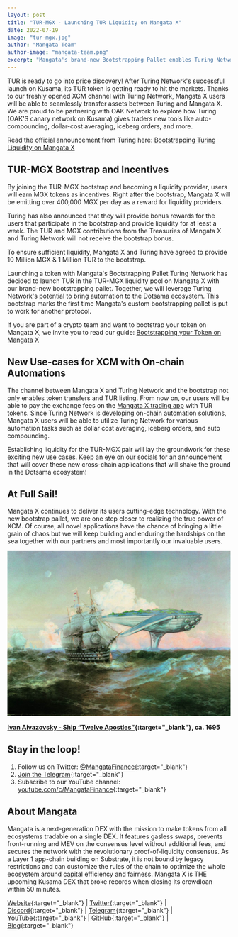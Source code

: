 ```yaml
---
layout: post
title: "TUR-MGX - Launching TUR Liquidity on Mangata X"
date: 2022-07-19
image: "tur-mgx.jpg"
author: "Mangata Team"
author-image: "mangata-team.png"
excerpt: "Mangata's brand-new Bootstrapping Pallet enables Turing Network to bring their token to DeFi. TUR is ready to go into price discovery! After Turing Network's successful launch on Kusama, its TUR token is getting ready to hit the markets. Thanks to our freshly opened XCM channel with Turing Network, Mangata X users will be able to seamlessly transfer assets between Turing and Mangata X. We are proud to be partnering with OAK Network to explore how Turing (OAK'S canary network on Kusama) gives traders new tools like auto-compounding, dollar-cost averaging, iceberg orders, and more."
---
```


TUR is ready to go into price discovery! After Turing Network's successful launch on Kusama, its TUR token is getting ready to hit the markets. Thanks to our freshly opened XCM channel with Turing Network, Mangata X users will be able to seamlessly transfer assets between Turing and Mangata X. We are proud to be partnering with OAK Network to explore how Turing (OAK'S canary network on Kusama) gives traders new tools like auto-compounding, dollar-cost averaging, iceberg orders, and more.

Read the official announcement from Turing here: [Bootstrapping Turing Liquidity on Mangata X](https://medium.com/oak-blockchain/bootstrapping-turing-liquidity-on-mangata-x-ab1c511324a9)


## TUR-MGX Bootstrap and Incentives
By joining the TUR-MGX bootstrap and becoming a liquidity provider, users will earn MGX tokens as incentives. Right after the bootstrap, Mangata X will be emitting over 400,000 MGX per day as a reward for liquidity providers.

Turing has also announced that they will provide bonus rewards for the users that participate in the bootstrap and provide liquidity for at least a week. The TUR and MGX contributions from the Treasuries of Mangata X and Turing Network will not receive the bootstrap bonus.

To ensure sufficient liquidity, Mangata X and Turing have agreed to provide 10 Million MGX & 1 Million TUR to the bootstrap.

Launching a token with Mangata's Bootstrapping Pallet
Turing Network has decided to launch TUR in the TUR-MGX liquidity pool on Mangata X with our brand-new bootstrapping pallet. Together, we will leverage Turing Network's potential to bring automation to the Dotsama ecosystem. This bootstrap marks the first time Mangata's custom bootstrapping pallet is put to work for another protocol.

If you are part of a crypto team and want to bootstrap your token on Mangata X, we invite you to read our guide: [Bootstrapping your Token on Mangata X](https://mangata-finance.notion.site/Bootstrapping-your-token-b4bfa8629f1d4acf8ab27f540bea6a1d)

## New Use-cases for XCM with On-chain Automations
The channel between Mangata X and Turing Network and the bootstrap not only enables token transfers and TUR listing. From now on, our users will be able to pay the exchange fees on the [Mangata X trading app](https://app.mangata.finance/) with TUR tokens. Since Turing Network is developing on-chain automation solutions, Mangata X users will be able to utilize Turing Network for various automation tasks such as dollar cost averaging, iceberg orders, and auto compounding.

Establishing liquidity for the TUR-MGX pair will lay the groundwork for these exciting new use cases. Keep an eye on our socials for an announcement that will cover these new cross-chain applications that will shake the ground in the Dotsama ecosystem!

## At Full Sail!
Mangata X continues to deliver its users cutting-edge technology. With the new bootstrap pallet, we are one step closer to realizing the true power of XCM. Of course, all novel applications have the chance of bringing a little grain of chaos but we will keep building and enduring the hardships on the sea together with our partners and most importantly our invaluable users.

![](/assets/posts/tur-mgx-art.png)

**[Ivan Aivazovsky - Ship “Twelve Apostles”](https://commons.wikimedia.org/wiki/File:Aivasovsky_I_C_Ship_%22Twelve_Apostles%22.jpg){:target="\_blank"}, ca. 1695**

## Stay in the loop!

1. Follow us on Twitter: [@MangataFinance](https://twitter.com/MangataFinance){:target="\_blank"}
2. [Join the Telegram](https://t.me/mgtfi){:target="\_blank"}
3. Subscribe to our YouTube channel: [youtube.com/c/MangataFinance](https://www.youtube.com/c/MangataFinance){:target="\_blank"}


## About Mangata
Mangata is a next-generation DEX with the mission to make tokens from all ecosystems tradable on a single DEX. It features gasless swaps, prevents front-running and MEV on the consensus level without additional fees, and secures the network with the revolutionary proof-of-liquidity consensus. As a Layer 1 app-chain building on Substrate, it is not bound by legacy restrictions and can customize the rules of the chain to optimize the whole ecosystem around capital efficiency and fairness. Mangata X is THE upcoming Kusama DEX that broke records when closing its crowdloan within 50 minutes.

[Website](https://mangata.finance/){:target="\_blank"} &#124; [Twitter](https://twitter.com/MangataFinance){:target="\_blank"} &#124; [Discord](https://discord.com/invite/mangata){:target="\_blank"} &#124; [Telegram](https://t.me/mgtfi){:target="\_blank"} &#124; [YouTube](https://www.youtube.com/c/mangatafinance/){:target="\_blank"} &#124; [GitHub](https://github.com/mangata-finance){:target="\_blank"} &#124; [Blog](https://blog.mangata.finance/){:target="\_blank"}
